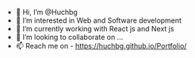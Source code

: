 - 👋 Hi, I’m @Huchbg
- 👀 I’m interested in Web and Software development 
- 🌱 I’m currently working with React js and Next js
- 💞️ I’m looking to collaborate on ...
- 📫 Reach me on - https://huchbg.github.io/Portfolio/

<!---
Huchbg/Huchbg is a ✨ special ✨ repository because its `README.md` (this file) appears on your GitHub profile.
You can click the Preview link to take a look at your changes.
--->

